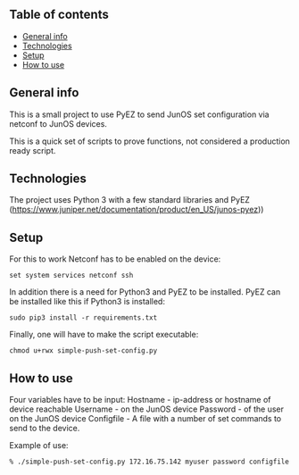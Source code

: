 ## Table of contents
* [General info](#general-info)
* [Technologies](#technologies)
* [Setup](#setup)
* [How to use](#use)
## General info
This is a small project to use PyEZ to send JunOS set configuration
via netconf to JunOS devices.



This is a quick set of scripts to prove functions, not considered
a production ready script.

## Technologies
The project uses Python 3 with a few standard libraries and PyEZ
(https://www.juniper.net/documentation/product/en_US/junos-pyez))

## Setup

For this to work Netconf has to be enabled on the device:
```
set system services netconf ssh
```

In addition there is a need for Python3 and PyEZ to be installed.
PyEZ can be installed like this if Python3 is installed:
```
sudo pip3 install -r requirements.txt
```

Finally, one will have to make the script executable:
```
chmod u+rwx simple-push-set-config.py
```

## How to use

Four variables have to be input:
Hostname - ip-address or hostname of device reachable
Username - on the JunOS device
Password - of the user on the JunOS device
Configfile - A file with a number of set commands to send to the device.

Example of use:

```
% ./simple-push-set-config.py 172.16.75.142 myuser password configfile
```
